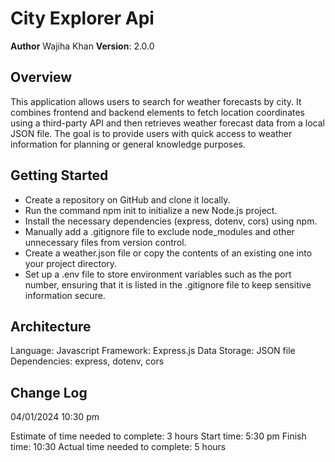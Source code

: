 # City Explorer Api

**Author** Wajiha Khan
**Version**: 2.0.0

## Overview

This application allows users to search for weather forecasts by city. It combines frontend and backend elements to fetch location coordinates using a third-party API and then retrieves weather forecast data from a local JSON file. The goal is to provide users with quick access to weather information for planning or general knowledge purposes.

## Getting Started

- Create a repository on GitHub and clone it locally.
- Run the command npm init to initialize a new Node.js project.
- Install the necessary dependencies (express, dotenv, cors) using npm.
- Manually add a .gitignore file to exclude node_modules and other unnecessary files from version control.
- Create a weather.json file or copy the contents of an existing one into your project directory.
- Set up a .env file to store environment variables such as the port number, ensuring that it is listed in the .gitignore file to keep sensitive information secure.

## Architecture

Language: Javascript
Framework: Express.js
Data Storage: JSON file
Dependencies: express, dotenv, cors

## Change Log

04/01/2024 10:30 pm

Estimate of time needed to complete: 3 hours
Start time: 5:30 pm
Finish time: 10:30
Actual time needed to complete: 5 hours
